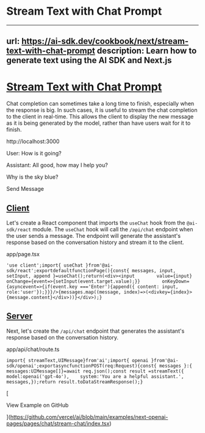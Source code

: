 # Stream Text with Chat Prompt


---
url: https://ai-sdk.dev/cookbook/next/stream-text-with-chat-prompt
description: Learn how to generate text using the AI SDK and Next.js
---


# [Stream Text with Chat Prompt](#stream-text-with-chat-prompt)


Chat completion can sometimes take a long time to finish, especially when the response is big. In such cases, it is useful to stream the chat completion to the client in real-time. This allows the client to display the new message as it is being generated by the model, rather than have users wait for it to finish.

http://localhost:3000

User: How is it going?

Assistant: All good, how may I help you?

Why is the sky blue?

Send Message


## [Client](#client)


Let's create a React component that imports the `useChat` hook from the `@ai-sdk/react` module. The `useChat` hook will call the `/api/chat` endpoint when the user sends a message. The endpoint will generate the assistant's response based on the conversation history and stream it to the client.

app/page.tsx

```
'use client';import{ useChat }from'@ai-sdk/react';exportdefaultfunctionPage(){const{ messages, input, setInput, append }=useChat();return(<div><input        value={input}        onChange={event=>{setInput(event.target.value);}}        onKeyDown={asyncevent=>{if(event.key ==='Enter'){append({ content: input, role:'user'});}}}/>{messages.map((message, index)=>(<divkey={index}>{message.content}</div>))}</div>);}
```


## [Server](#server)


Next, let's create the `/api/chat` endpoint that generates the assistant's response based on the conversation history.

app/api/chat/route.ts

```
import{ streamText,UIMessage}from'ai';import{ openai }from'@ai-sdk/openai';exportasyncfunctionPOST(req:Request){const{ messages }:{ messages:UIMessage[]}=await req.json();const result =streamText({    model:openai('gpt-4o'),    system:'You are a helpful assistant.',    messages,});return result.toDataStreamResponse();}
```

[

View Example on GitHub

](https://github.com/vercel/ai/blob/main/examples/next-openai-pages/pages/chat/stream-chat/index.tsx)
